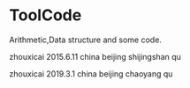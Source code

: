 # ToolCode
Arithmetic,Data structure and some code.

zhouxicai 2015.6.11 china beijing shijingshan qu

zhouxicai 2019.3.1 china beijing chaoyang qu